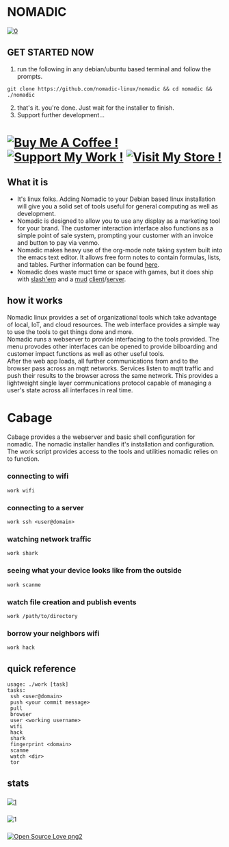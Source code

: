 # NOMADIC
[![0](https://img.shields.io/badge/Made%20with:-Ruby,%20Bash,%20Javascript,%20C/C++,%20and%20<3!-1f425f.svg)](https://rubylang.org/)
## GET STARTED NOW
1. run the following in any debian/ubuntu based terminal and follow the prompts.
```
git clone https://github.com/nomadic-linux/nomadic && cd nomadic && ./nomadic
```
2. that's it.  you're done.  Just wait for the installer to finish.
3. Support further development...
# [![Buy Me A Coffee !](https://img.shields.io/badge/buy%20me%20a-coffee-1abc9c.svg)](https://www.buymeacoffee.com/maxcatman) [![Support My Work !](https://img.shields.io/badge/support%20my-work-1abc9c.svg)](https://www.patreon.com/zyphr) [![Visit My Store !](https://img.shields.io/badge/visit%20my-store-1abc9c.svg)](https://www.etsy.com/shop/tomorrowsfuture)
## What it is
- It's linux folks.  Adding Nomadic to your Debian based linux installation will give you a solid set of tools useful for general computing as well as development.
- Nomadic is designed to allow you to use any display as a marketing tool for your brand.  The customer interaction interface also functions as a simple point of sale system, prompting your customer with an invoice and button to pay via venmo.
- Nomadic makes heavy use of the org-mode note taking system built into the emacs text editor.  It allows free form notes to contain formulas, lists, and tables.  Further information can be found [here](https://orgmode.org/).
- Nomadic does waste muct time or space with games, but it does ship with [slash'em](https://en.wikipedia.org/wiki/Slash%27EM) and a [mud](https://en.wikipedia.org/wiki/MUD) [client](https://tintin.mudhalla.net/)/[server](https://tinymux.org).
## how it works
Nomadic linux provides a set of organizational tools which take advantage of local, IoT, and cloud resources.  The web interface provides a simple way to use the tools to get things done and more.  
Nomadic runs a webserver to provide interfacing to the tools provided.  The menu provodes other interfaces can be opened to provide bilboarding and customer impact functions as well as other useful tools.  
After the web app loads, all further communications from and to the browser pass across an mqtt networks.  Services listen to mqtt traffic and push their results to the browser across the same network.  This provides a lightweight single layer communications protocol capable of managing a user's state across all interfaces in real time.  
# Cabage
Cabage provides a the webserver and basic shell configuration for nomadic.  The nomadic installer handles it's installation and configuration.  The work script provides access to the tools and utilities nomadic relies on to function.
### connecting to wifi
```
work wifi
```
### connecting to a server
```
work ssh <user@domain> 
```
### watching network traffic
```
work shark
```
### seeing what your device looks like from the outside
```
work scanme
```
### watch file creation and publish events
```
work /path/to/directory
```
### borrow your neighbors wifi
```
work hack
```
## quick reference
```
usage: ./work [task]
tasks:
 ssh <user@domain>
 push <your commit message>
 pull
 browser
 user <working username>
 wifi
 hack
 shark
 fingerprint <domain>
 scanme
 watch <dir>
 tor
```
## stats
###
[![1](https://github-readme-stats.vercel.app/api?username=xorgnak&theme=radical&show_icons=true&layout=compact)](https://github.com/xorgnak/nomadic)
### 
![1](https://github-readme-stats.vercel.app/api/top-langs/?username=xorgnak&theme=radical&layout=compa/ct)
###
[![Open Source Love png2](https://badges.frapsoft.com/os/v2/open-source.png?v=103)](https://github.com/ellerbrock/open-source-badges/)
